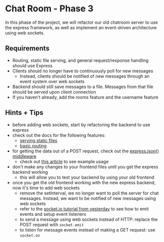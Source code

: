 # Chat Room - Phase 3

In this phase of the project, we will refactor our old chatroom server to use the express framework, as well as implement an event-driven architecture using web sockets.

## Requirements

* Routing, static file serving, and general request/response handling should use Express
* Clients should no longer have to continuously poll for new messages
  * Instead, clients should be notified of new messages through an event system over web sockets
* Backend should still save messages to a file. Messages from that file should be served upon client connection
* If you haven't already, add the rooms feature and the username feature

## Hints + Tips

* before adding web sockets, start by refactoring the backend to use express
* check out the docs for the following features:
  * [serving static files](https://expressjs.com/en/starter/static-files.html)
  * [basic routing](https://expressjs.com/en/starter/basic-routing.html)
* for getting the data out of a POST request, check out the [express.json() middleware](https://expressjs.com/en/4x/api.html#express.json)
  * check out [this article](https://codewithhugo.com/parse-express-json-form-body/#) to see example usage
* don't make any changes to your frontend files until you get the express backend working
  * this will allow you to test your backend by using your old frontend
* once you get the old frontend working with the new express backend, now it's time to add web sockets
  * remove the setInterval, we no longer want to poll the server for chat messages. Instead, we want to be notified of new messages using web sockets
  * refer to the [socket.io tutorial from yesterday](https://socket.io/get-started/chat/) to see how to emit events and setup event listeners
  * to send a message using web sockets instead of HTTP: replace the POST request with `socket.emit`
  * to listen for message events instead of making a GET request: use `socket.on`
